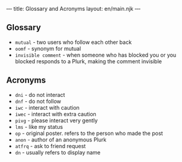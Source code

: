 ‐‐‐
title: Glossary and Acronyms
layout: en/main.njk
‐‐‐
## Glossary

- `mutual` - two users who follow each other back
- `oomf` - synonym for mutual
- `invisible comment` - when someone who has blocked you or you blocked responds to a Plurk, making the comment invisible

## Acronyms

- `dni` - do not interact
- `dnf` - do not follow
- `iwc` - interact with caution
- `iwec` - interact with extra caution
- `pivg` - please interact very gently
- `lms` - like my status
- `op` - original poster. refers to the person who made the post
- `anon` - author of an anonymous Plurk
- `atfrq` - ask to friend request
- `dn` - usually refers to display name